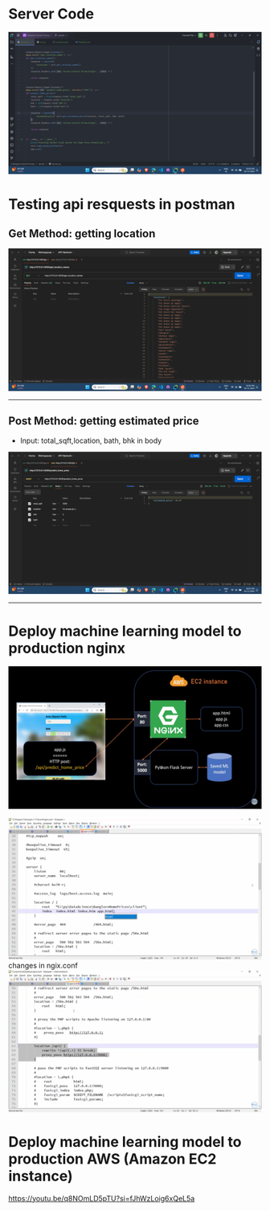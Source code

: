 # Server Code
![img.png](img.png)

# Testing api resquests in postman
## Get Method: getting location
![img_1.png](img_1.png)

---
## Post Method: getting estimated price
* Input: total_sqft,location, bath, bhk in body

![img_2.png](img_2.png)

--- 

# Deploy machine learning model to production nginx

![alt text](image.png)

![alt text](image-1.png)
changes in ngix.conf
![alt text](image-2.png)

# Deploy machine learning model to production AWS (Amazon EC2 instance)



https://youtu.be/q8NOmLD5pTU?si=fJhWzLoig6xQeL5a